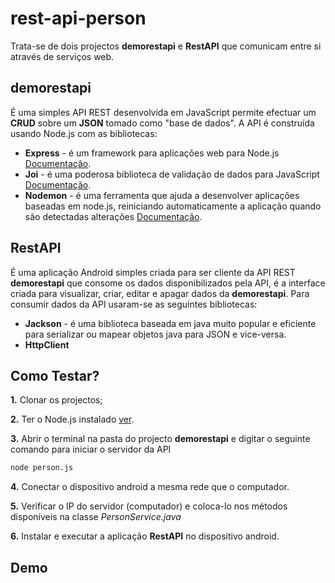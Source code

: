 # rest-api-person

Trata-se de dois projectos **demorestapi** e **RestAPI** que comunicam entre si através de serviços web.

## demorestapi
É uma simples API REST desenvolvida em JavaScript permite efectuar um **CRUD**
sobre um **JSON** tomado como "base de dados". A API é construída usando Node.js com as bibliotecas:
- **Express** - é um framework para aplicações web para Node.js [Documentação](https://expressjs.com/).
- **Joi** - é uma poderosa biblioteca de validação de dados para JavaScript [Documentação](https://www.npmjs.com/package/joi).
- **Nodemon** - é uma ferramenta que ajuda a desenvolver aplicações baseadas em node.js, 
reiniciando automaticamente a aplicação quando são detectadas alterações [Documentação](https://www.npmjs.com/package/nodemon).


## RestAPI
É uma aplicação Android simples criada para ser cliente da API REST **demorestapi** que consome os dados disponibilizados pela API, 
é a interface criada para visualizar, criar, editar e apagar dados da **demorestapi**. Para consumir dados da API usaram-se as seguintes bibliotecas:
- **Jackson** - é uma biblioteca baseada em java muito popular e eficiente para serializar ou mapear objetos java para JSON e vice-versa.
- **HttpClient**


## Como Testar?
**1.** Clonar os projectos;

**2.** Ter o Node.js instalado [ver](https://nodejs.org/).

**3.** Abrir o terminal na pasta do projecto **demorestapi** e digitar o seguinte comando para iniciar o servidor da API
```bash
node person.js
```

**4.** Conectar o dispositivo android a mesma rede que o computador.

**5.** Verificar o IP do servidor (computador) e coloca-lo nos métodos disponíveis na classe *PersonService.java*

**6.** Instalar e executar a aplicação **RestAPI** no dispositivo android.

## Demo
